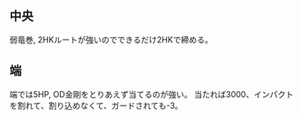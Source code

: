 ## 中央

弱竜巻, 2HKルートが強いのでできるだけ2HKで締める。

## 端

端では5HP, OD金剛をとりあえず当てるのが強い。
当たれば3000、インパクトを割れて、割り込めなくて、ガードされても-3。
